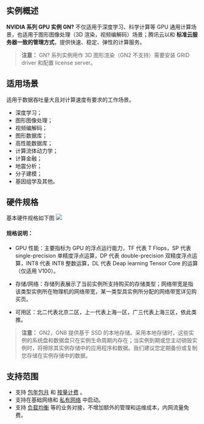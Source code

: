 ## 实例概述
**NVIDIA 系列 GPU 实例 GN?** 不仅适用于深度学习、科学计算等 GPU 通用计算场景，也适用于图形图像处理（3D 渲染，视频编解码）场景；腾讯云以和 **标准云服务器一致的管理方式**，提供快速、稳定、弹性的计算服务。

>**注意：**
>GN? 系列实例用作 3D 图形渲染（GN2 不支持）需要安装 GRID driver 和配置 license server。

## 适用场景
适用于数据吞吐量大且对计算速度有要求的工作场景。
 - 深度学习；
 - 图形图像处理；
 - 视频编解码；
 - 图形数据库；
 - 高性能数据库；
 - 计算流体动力学；
 - 计算金融；
 - 地震分析；
 - 分子建模；
 - 基因组学及其他。

## 硬件规格
基本硬件规格如下图
![](https://main.qcloudimg.com/raw/375f1b8e54a52936f7ca72530d82c84b.png)
#### 规格说明：
- GPU 性能：主要指标为 GPU 的浮点运行能力，TF 代表 T Flops，SP 代表 single-precision 单精度浮点运算，DP 代表 double-precision 双精度浮点运算，INT8 代表 INT8 整数运算，DL 代表 Deap learning Tensor Core 的运算（仅适用 V100）。

- 存储/网络：存储列表展示了当前实例所支持购买的存储类型；网络带宽是指该类型实例所在物理机的网络带宽，某一类型具实例所分配的网络带宽详见购买页。

- 可用区：北二代表北京二区，上一代表上海一区，广三代表上海三区，依此类推。

>**注意：**
>GN2，GN8 提供基于 SSD 的本地存储。采用本地存储时，这些实例的系统盘和数据盘只在实例生命周期内存在；当实例到期或您主动销毁实例时，将擦除其实例存储中的应用程序和数据。我们建议您定期备份或复制您存储在实例存储中的数据。

## 支持范围
- 支持 [包年包月](/doc/product/213/2180#1.-.E5.8C.85.E5.B9.B4.E5.8C.85.E6.9C.88) 和 [按量计费]( /doc/product/213/2180#2.-.E6.8C.89.E9.87.8F.E8.AE.A1.E8.B4.B9) 。
- 支持在基础网络和 [私有网络](/doc/product/213/5227) 中启动。
- 支持 [负载均衡](/doc/product/214/524) 等的业务对接，不增加额外的管理和运维成本，内网流量免费。
